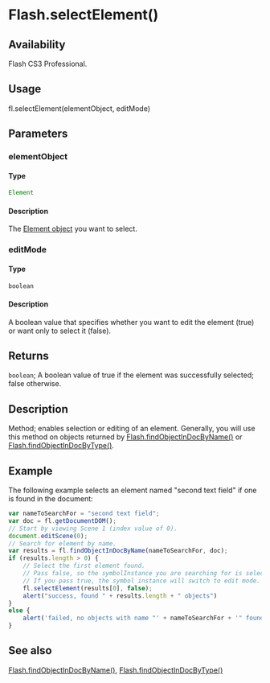# Flash.selectElement()

## Availability

Flash CS3 Professional.

## Usage

fl.selectElement(elementObject, editMode)

## Parameters

### **elementObject**

#### Type

```typescript
Element
```

#### Description

The [Element object](../Element_object/Element_summary.md) you want to select.

### **editMode**

#### Type

```typescript
boolean
```

#### Description

A boolean value that specifies whether you want to edit the element (true) or want only to select it (false).

## Returns

`boolean`; A boolean value of true if the element was successfully selected; false otherwise.

## Description

Method; enables selection or editing of an element. Generally, you will use this method on objects returned by
[Flash.findObjectInDocByName()](../Flash_object/Flash27.md) or [Flash.findObjectInDocByType()](../Flash_object/Flash28.md).

## Example

The following example selects an element named "second text field" if one is found in the document:

```javascript
var nameToSearchFor = "second text field";
var doc = fl.getDocumentDOM();
// Start by viewing Scene 1 (index value of 0).
document.editScene(0);
// Search for element by name.
var results = fl.findObjectInDocByName(nameToSearchFor, doc);
if (results.length > 0) {
    // Select the first element found.
    // Pass false, so the symbolInstance you are searching for is selected.
    // If you pass true, the symbol instance will switch to edit mode.
    fl.selectElement(results[0], false);
    alert("success, found " + results.length + " objects")
}
else {
    alert('failed, no objects with name "' + nameToSearchFor + '" found');
}
```

## See also

[Flash.findObjectInDocByName()](../Flash_object/Flash27.md), [Flash.findObjectInDocByType()](../Flash_object/Flash28.md)
